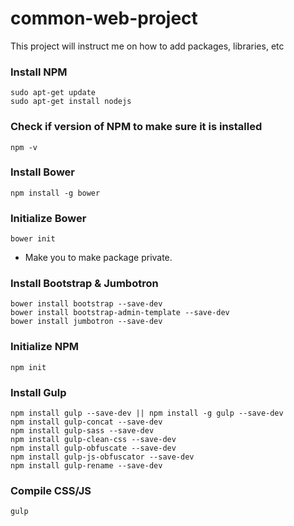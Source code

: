 # common-web-project
This project will instruct me on how to add packages, libraries, etc

### Install NPM
    sudo apt-get update
    sudo apt-get install nodejs

### Check if version of NPM to make sure it is installed
    npm -v

### Install Bower
    npm install -g bower

### Initialize Bower
    bower init
- Make you to make package private.

### Install Bootstrap & Jumbotron
    bower install bootstrap --save-dev
    bower install bootstrap-admin-template --save-dev
    bower install jumbotron --save-dev
    
### Initialize NPM
    npm init

### Install Gulp
    npm install gulp --save-dev || npm install -g gulp --save-dev
    npm install gulp-concat --save-dev
    npm install gulp-sass --save-dev
    npm install gulp-clean-css --save-dev
    npm install gulp-obfuscate --save-dev
    npm install gulp-js-obfuscator --save-dev
    npm install gulp-rename --save-dev

### Compile CSS/JS
    gulp